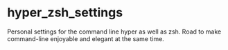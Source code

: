 # hyper_zsh_settings
Personal settings for the command line hyper as well as zsh. Road to make command-line enjoyable and elegant at the same time. 




